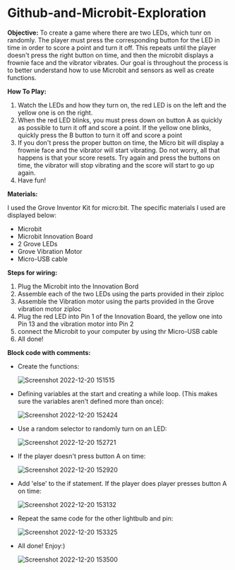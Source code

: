 # Github-and-Microbit-Exploration
<p><b>Objective:</b>
To create a game where there are two LEDs, which tunr on randomly. The player must press the corresponding button for the LED in time in order to score a point and turn it off. This repeats until the player doesn't press the right button on time, and then the microbit displays a frownie face and the vibrator vibrates. Our goal is throughout the process is to better understand how to use Microbit and sensors as well as create functions.</p>

<p><b>How To Play:</b>
<ol>
  <li>Watch the LEDs and how they turn on, the red LED is on the left and the yellow one is on the right.</li>
  <li>When the red LED blinks, you must press down on button A as quickly as possible to turn it off and score a point. If the yellow one blinks, quickly press the B button to turn it off and score a point</li>
  <li>If you don't press the proper button on time, the Micro bit will display a frownie face and the vibrator will start vibrating. Do not worry, all that happens is that your score resets. Try again and press the buttons on time, the vibrator will stop vibrating and the score will start to go up again.</li>
  <li>Have fun!</li>
</ol></p>


<p><b>Materials:</b></p>

<p>I used the Grove Inventor Kit for micro:bit. The specific materials I used are displayed below:
<ul>
<li>Microbit</li>
<li>Microbit Innovation Board</li>
<li>2 Grove LEDs</li>
<li>Grove Vibration Motor</li>
<li>Micro-USB cable</li>
</ul></p>


<p><b>Steps for wiring:</b>
<ol>
  <li>Plug the Microbit into the Innovation Bord</li>
  <li>Assemble each of the two LEDs using the parts provided in their ziploc</li>
  <li>Assemble the Vibration motor using the parts provided in the Grove vibration motor ziploc</li>
  <li>Plug the red LED into Pin 1 of the Innovation Board, the yellow one into Pin 13 and the vibration motor into Pin 2</li>
  <li>connect the Microbit to your computer by using thr Micro-USB cable</li>
  <li>All done!</li>
</ol></p>

<p><b>Block code with comments:</b></p>
<ul>
  <li>Create the functions:</li>

  ![Screenshot 2022-12-20 151515](https://user-images.githubusercontent.com/113818647/208784308-305eba2d-9a89-4e3f-8a6a-1edcf7f9ae91.png)
  
  <li>Defining variables at the start and creating a while loop. (This makes sure the variables aren't defined more than once):</li>
  
  ![Screenshot 2022-12-20 152424](https://user-images.githubusercontent.com/113818647/208785338-fce0a65f-14bd-4c57-9eec-052117bdb99c.png)
  
  <li>Use a random selector to randomly turn on an LED:</li>
  
  ![Screenshot 2022-12-20 152721](https://user-images.githubusercontent.com/113818647/208785558-008b5927-f91c-412d-a3af-70107f2fd9c5.png)

  <li>If the player doesn't press button A on time:</li>
  
  ![Screenshot 2022-12-20 152920](https://user-images.githubusercontent.com/113818647/208785725-f9106d83-aa4f-4f87-8cd7-926064eb3679.png)

  <li>Add 'else' to the if statement. If the player does player presses button A on time:</li>
  
  ![Screenshot 2022-12-20 153132](https://user-images.githubusercontent.com/113818647/208785993-48c0db57-f9f6-4f16-9ef8-6a91afdcd845.png)
  
  <li>Repeat the same code for the other lightbulb and pin:</li>
  
  ![Screenshot 2022-12-20 153325](https://user-images.githubusercontent.com/113818647/208786167-fc6de1da-009a-461f-ac57-3d90e39598da.png)

  <li>All done! Enjoy:)</li>
  
  ![Screenshot 2022-12-20 153500](https://user-images.githubusercontent.com/113818647/208786327-f6ee1c88-2dec-47f5-ac97-b101233d4ec4.png)

 

 

  

